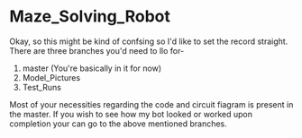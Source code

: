 # Maze_Solving_Robot
 Okay, so this might be kind of confsing so I'd like to set the record straight.
There are three branches you'd need to llo for-
1. master (You're basically in it for now)
2. Model_Pictures
3. Test_Runs

Most of your necessities regarding the code and circuit fiagram is present in the master.
If you wish to see how my bot looked or worked upon completion your can go to the above mentioned branches.

